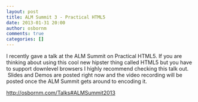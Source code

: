 ```yaml
---
layout: post
title: ALM Summit 3 - Practical HTML5
date: 2013-01-31 20:00
author: osbornm
comments: true
categories: []
---
```

I recently gave a talk at the ALM Summit on Practical HTML5. If you are thinking about using this cool new hipster thing called HTML5 but you have to support downlevel browsers I highly recommend checking this talk out.  Slides and Demos are posted right now and the video recording will be posted once the ALM Summit gets around to encoding it.

http://osbornm.com/Talks#ALMSummit2013
